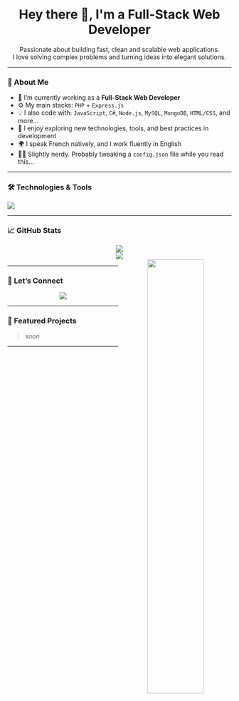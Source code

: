 <h1 align="center">Hey there 👋, I'm a Full-Stack Web Developer</h1>

<p align="center">
  Passionate about building fast, clean and scalable web applications.<br>
  I love solving complex problems and turning ideas into elegant solutions.
</p>

---

### 🧠 About Me

- 🔭 I’m currently working as a **Full-Stack Web Developer**
- ⚙️ My main stacks: `PHP` + `Express.js`
- 💡 I also code with: `JavaScript`, `C#`, `Node.js`, `MySQL`, `MongoDB`, `HTML/CSS`, and more...
- 🧩 I enjoy exploring new technologies, tools, and best practices in development
- 🌍 I speak French natively, and I work fluently in English
- 🧙‍♂️ Slightly nerdy. Probably tweaking a `config.json` file while you read this...

---

### 🛠️ Technologies & Tools

<p align="left">
  <img src="https://skillicons.dev/icons?i=php,express,js,nodejs,html,css,mysql,git,linux,vscode" />
</p>

---

### 📈 GitHub Stats

<p align="center">
  <img src="https://github-readme-stats.vercel.app/api?username=amiayweb&show_icons=true&theme=radical&count_private=true" />
  <br/>
  <img src="https://github-readme-streak-stats.herokuapp.com?user=amiayweb&theme=radical" />
  <br/>
  <img width="50%" align="right" src="https://github-readme-stats.vercel.app/api/top-langs/?username=amiayweb&theme=dark&hide_border=true&layout=compact">

</p>

---

### 🤝 Let’s Connect

<p align="center">
  
  <a href="mailto:tvamiay@gmail.com">
    <img src="https://img.shields.io/badge/Email-D14836?logo=gmail&logoColor=white" />
  </a>
</p>

---

### 📂 Featured Projects

> *soon*

---
